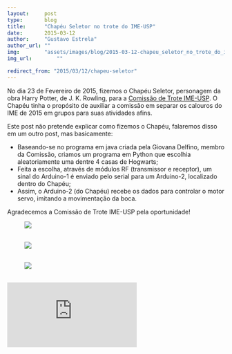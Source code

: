 ```yaml
---
layout:     post
type:       blog
title:      "Chapéu Seletor no trote do IME-USP"
date:       2015-03-12
author:     "Gustavo Estrela"
author_url: ""
img:        "assets/images/blog/2015-03-12-chapeu_seletor_no_trote_do_ime_usp/chapeu3.jpg"
img_url: 		""

redirect_from: "2015/03/12/chapeu-seletor"
---
```


No dia 23 de Fevereiro de 2015, fizemos o Chapéu Seletor, personagem da obra Harry Potter, de J. K. Rowling, para a [Comissão de Trote IME-USP](https://www.facebook.com/troteimeusp). O Chapéu tinha o propósito de auxiliar a comissão em separar os calouros do IME de 2015 em grupos para suas atividades afins.

Este post não pretende explicar como fizemos o Chapéu, falaremos disso em um outro post, mas basicamente:

- Baseando-se no programa em java criada pela Giovana Delfino, membro da Comissão, criamos um programa em Python que escolhia aleatoriamente uma dentre 4 casas de Hogwarts;
- Feita a escolha, através de módulos RF (transmissor e receptor), um sinal do Arduino-1 é enviado pelo serial para um Arduino-2, localizado dentro do Chapéu;
- Assim, o Arduino-2 (do Chapéu) recebe os dados para controlar o motor servo, imitando a movimentação da boca.

Agradecemos a Comissão de Trote IME-USP pela oportunidade!

<div class="img-container">
  <figure>
    <img src="{{ site.baseurl }}/assets/images/blog/2015-03-12-chapeu_seletor_no_trote_do_ime_usp/chapeu3.jpg">
    <figcaption>&nbsp;</figcaption>
  </figure>
  <figure>
    <img src="{{ site.baseurl }}/assets/images/blog/2015-03-12-chapeu_seletor_no_trote_do_ime_usp/chapeu2.jpg">
    <figcaption>&nbsp;</figcaption>
  </figure>
  <figure>
    <img src="{{ site.baseurl }}/assets/images/blog/2015-03-12-chapeu_seletor_no_trote_do_ime_usp/chapeu1.jpg">
    <figcaption>&nbsp;</figcaption>
  </figure>
</div>

<iframe class="youtube" src="https://www.youtube.com/embed/_zUmX-DXZNg" frameborder="0" allowfullscreen></iframe>
